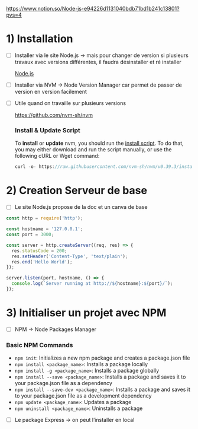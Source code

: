 https://www.notion.so/Node-js-e94226d1131040bdb71bd1b241c13801?pvs=4


# 1) Installation

- [ ]  Installer via le site Node.js → mais pour changer de version si plusieurs travaux avec versions différentes, il faudra désinstaller et ré installer
    
    [Node.js](https://nodejs.org/en)
    

- [ ]  Installer via NVM → Node Version Manager car permet de passer de version en version facilement
- [ ]  Utile quand on travaille sur plusieurs versions
    
    https://github.com/nvm-sh/nvm
    
    ### Install & Update Script
    
    To **install** or **update** nvm, you should run the [install script](https://github.com/nvm-sh/nvm/blob/v0.39.3/install.sh). To do that, you may either download and run the script manually, or use the following cURL or Wget command:
    
    ```jsx
    curl -o- https://raw.githubusercontent.com/nvm-sh/nvm/v0.39.3/install.sh | bash
    ```
    

# 2) Creation Serveur de base

- [ ]  Le site Node.js propose de la doc et un canva de base

```jsx
const http = require('http');

const hostname = '127.0.0.1';
const port = 3000;

const server = http.createServer((req, res) => {
  res.statusCode = 200;
  res.setHeader('Content-Type', 'text/plain');
  res.end('Hello World');
});

server.listen(port, hostname, () => {
  console.log(`Server running at http://${hostname}:${port}/`);
});
```

# 3) Initialiser un projet avec NPM

- [ ]  NPM → Node Packages Manager

### Basic NPM Commands

- `npm init`: Initializes a new npm package and creates a package.json file
- `npm install <package_name>`: Installs a package locally
- `npm install -g <package_name>`: Installs a package globally
- `npm install --save <package_name>`: Installs a package and saves it to your package.json file as a dependency
- `npm install --save-dev <package_name>`: Installs a package and saves it to your package.json file as a development dependency
- `npm update <package_name>`: Updates a package
- `npm uninstall <package_name>`: Uninstalls a package

- [ ]  Le package Express → on peut l’installer en local

